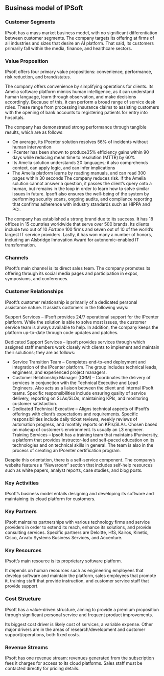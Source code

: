 Business model of IPSoft
------------------------

 ### Customer Segments

 IPsoft has a mass market business model, with no significant differentiation between customer segments. The company targets its offering at firms of all industries and sizes that desire an AI platform. That said, its customers primarily fall within the media, finance, and healthcare sectors.

 ### Value Proposition

 IPsoft offers four primary value propositions: convenience, performance, risk reduction, and brand/status.

 The company offers convenience by simplifying operations for clients. Its Amelia software platform mimics human intelligence, as it can understand human language, learn through observation, and make decisions accordingly. Because of this, it can perform a broad range of service desk roles. These range from processing insurance claims to assisting customers with the opening of bank accounts to registering patients for entry into hospitals.

 The company has demonstrated strong performance through tangible results, which are as follows:

  * On average, its IPcenter solution resolves 56% of incidents without human intervention
 * IPcenter has been shown to produce35% efficiency gains within 90 days while reducing mean time to resolution (MTTR) by 60%
 * Its Amelia solution understands 20 languages; it also comprehends context, can apply logic, and can infer implications
 * The Amelia platform learns by reading manuals, and can read 300 pages within 30 seconds
  The company reduces risk. If the Amelia solution cannot answer a question, it passes the client’s query onto a human, but remains in the loop in order to learn how to solve similar issues in future. Ipsoft also ensures the well-being of the system by performing security scans, ongoing audits, and compliance reporting that confirms adherence with industry standards such as HIPPA and PCI.

 The company has established a strong brand due to its success. It has 18 offices in 15 countries worldwide that serve over 500 brands. Its clients include two out of 10 *Fortune* 100 firms and seven out of 10 of the world’s largest IT service providers. Lastly, it has won many a number of honors, including an Alsbridge Innovation Award for autonomic-enabled IT transformation.

 ### Channels

 IPsoft’s main channel is its direct sales team. The company promotes its offering through its social media pages and participation in expos, symposiums, and conferences.

 ### Customer Relationships

 IPsoft’s customer relationship is primarily of a dedicated personal assistance nature. It assists customers in the following ways:

 Support Services – IPsoft provides 24/7 operational support for the IPcenter platform. While the solution is able to solve most issues, the customer service team is always available to help. In addition, the company keeps the platform up-to-date through code updates and patches.

 Dedicated Support Services – Ipsoft provides services through which assigned staff members work closely with clients to implement and maintain their solutions; they are as follows:

  * Service Transition Team – Completes end-to-end deployment and integration of the IPcenter platform. The group includes technical leads, engineers, and experienced project managers.
 * Customer Relationship Manager (CRM) – Coordinates the delivery of services in conjunction with the Technical Executive and Lead Engineers. Also acts as a liaison between the client and internal IPsoft teams. Specific responsibilities include ensuring quality of service delivery, reporting on SLAs/SLOs, maintaining KPIs, and monitoring customer satisfaction.
 * Dedicated Technical Executive – Aligns technical aspects of IPsoft’s offerings with client’s expectations and requirements. Specific responsibilities include daily ticket reviews, weekly reviews of automation progress, and monthly reports on KPIs/SLAs. Chosen based on makeup of customer’s environment. Is usually an L3 engineer.
  Training Services – Ipsoft has a training team that maintains IPuniversity, a platform that provides instructor-led and self-paced education on its technologies and on technical skills in general. The team is also in the process of creating an IPcenter certification program.

 Despite this orientation, there is a self-service component. The company’s website features a “Newsroom” section that includes self-help resources such as white papers, analyst reports, case studies, and blog posts.

 ### Key Activities

 IPsoft’s business model entails designing and developing its software and maintaining its cloud platform for customers.

 ### Key Partners

 IPsoft maintains partnerships with various technology firms and service providers in order to extend its reach, enhance its solutions, and provide consulting services. Specific partners are Deloitte, HfS, Kairos, Kinetic, Cisco, Arvato Systems Business Services, and Accenture.

 ### Key Resources

 IPsoft’s main resource is its proprietary software platform.

 It depends on human resources such as engineering employees that develop software and maintain the platform, sales employees that promote it, training staff that provide instruction, and customer service staff that provide support.

 ### Cost Structure

 IPsoft has a value-driven structure, aiming to provide a premium proposition through significant personal service and frequent product improvements.

 Its biggest cost driver is likely cost of services, a variable expense. Other major drivers are in the areas of research/development and customer support/operations, both fixed costs.

 ### Revenue Streams

 IPsoft has one revenue stream: revenues generated from the subscription fees it charges for access to its cloud platforms. Sales staff must be contacted directly for pricing details.